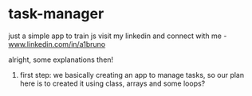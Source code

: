 # task-manager
just a simple app to train js
visit my linkedin and connect with me - www.linkedin.com/in/a1bruno

alright, some explanations then!

1. first step:
we basically creating an app to manage tasks, so our plan here is to created it using class, arrays and some loops?